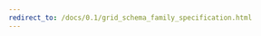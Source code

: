 ```yaml
---
redirect_to: /docs/0.1/grid_schema_family_specification.html
---
```


<!--
  Copyright 2018-2021 Cargill Incorporated
  Licensed under Creative Commons Attribution 4.0 International License
  https://creativecommons.org/licenses/by/4.0/
-->
